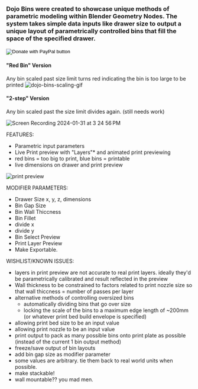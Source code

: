 ### Dojo Bins were created to showcase unique methods of parametric modeling within Blender Geometry Nodes. The system takes simple data inputs like drawer size to output a unique layout of parametrically controlled bins that fill the space of the specified drawer.

<form action="https://www.paypal.com/donate" method="post" target="_top">
<input type="hidden" name="hosted_button_id" value="LYDNPHE85K3SQ" />
<input type="image" src="https://www.paypalobjects.com/en_US/i/btn/btn_donate_SM.gif" border="0" name="submit" title="PayPal - The safer, easier way to pay online!" alt="Donate with PayPal button" />
<img alt="" border="0" src="https://www.paypal.com/en_US/i/scr/pixel.gif" width="1" height="1" />
</form>

#### "Red Bin" Version
Any bin scaled past size limit turns red indicating the bin is too large to be printed
![dojo-bins-scaling-gif](https://github.com/node-dojo/dojo-recursive-bins/assets/157924548/f287f265-a344-4d74-9c24-84e1e29d6697)

#### "2-step" Version
Any bin scaled past the size limit divides again. (still needs work)

![Screen Recording 2024-01-31 at 3 24 56 PM](https://github.com/node-dojo/dojo-recursive-bins/assets/157924548/b2241c28-45a2-4f5e-989a-210e691de739)

FEATURES:

- Parametric input parameters
- Live Print preview with "Layers"* and animated print previewing
- red bins = too big to print, blue bins = printable
- live dimensions on drawer and print preview


![print preview](https://github.com/node-dojo/dojo-recursive-bins/assets/157924548/771fb136-debb-4aa1-9b69-a0b4ac2e5f20)


MODIFIER PARAMETERS:
- Drawer Size
     x, y, z, dimensions
- Bin Gap Size
- Bin Wall Thiccness
- Bin Fillet
- divide x
- divide y
- Bin Select Preview
- Print Layer Preview
- Make Exportable.



WISHLIST/KNOWN ISSUES:
- layers in print preview are not accurate to real print layers. ideally they'd be parametrically calibrated and result reflected in the preview
- Wall thickness to be constrained to factors related to print nozzle size so that wall thiccness = number of passes per layer
- alternative methods of controlling oversized bins
     - automatically dividing bins that go over size
     - locking the scale of the bins to a maximum edge length of ~200mm (or whatever print bed build envelope is specified)
- allowing print bed size to be an input value
- allowing print nozzle to be an input value
- print output to pack as many possible bins onto print plate as possible (instead of the current 1 bin output method)
- freeze/save output of bin layouts
- add bin gap size as modifier parameter
- some values are arbitrary. tie them back to real world units when possible.
- make stackable!
- wall mountable?? you mad men. 

<a href="https://www.paypal.com/donate/?hosted_button_id=LYDNPHE85K3SQ">
  <img src="https://raw.githubusercontent.com/stefan-niedermann/paypal-donate-button/master/paypal-donate-button.png" alt="Donate with PayPal" style="width:300px;/>
</a>
